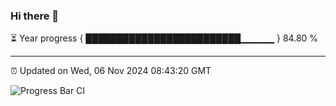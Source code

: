 ### Hi there 👋

⏳ Year progress { █████████████████████████▁▁▁▁▁ } 84.80 %

---

⏰ Updated on Wed, 06 Nov 2024 08:43:20 GMT

![Progress Bar CI](https://github.com/IshwaranRudhara/GIT-ACTION/workflows/Progress%20Bar%20CI/badge.svg)
